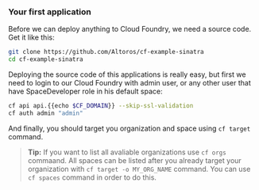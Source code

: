 ### Your first application

Before we can deploy anything to Cloud Foundry, we need a source code. Get it like this:

```sh
git clone https://github.com/Altoros/cf-example-sinatra
cd cf-example-sinatra
```

Deploying the source code of this applications is really easy, but first we need to login to our Cloud Foundry with admin user, or any other user that have SpaceDeveloper role in his default space:

```sh
cf api api.{{echo $CF_DOMAIN}} --skip-ssl-validation
cf auth admin "admin"
```

And finally, you should target you organization and space using `cf target` command.

> **Tip:** If you want to list all avaliable organizations use `cf orgs` commaand. All spaces can be listed after you already target your organization with `cf target -o MY_ORG_NAME` command. You can use `cf spaces` command in order to do this.
